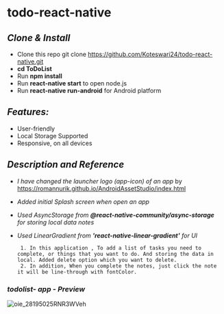 # todo-react-native

## *Clone & Install*

 * Clone this repo git clone https://github.com/Koteswari24/todo-react-native.git
 * **cd ToDoList**
 * Run **npm install**
 * Run **react-native start** to open node.js
 * Run **react-native run-android** for Android platform

## *Features:*

* User-friendly
* Local Storage Supported
* Responsive, on all devices         

## *Description and Reference*

  *  *I have changed the launcher logo (app-icon) of an app* by https://romannurik.github.io/AndroidAssetStudio/index.html
  *  *Added initial Splash screen when open an app*
  *  *Used AsyncStorage from **@react-native-community/async-storage** for storing local data notes*
  *  *Used LinearGradient from **'react-native-linear-gradient'** for UI*
            
          1. In this application , To add a list of tasks you need to complete, or things that you want to do. And storing the data in local. Added delete option which you want to delete. 
          2. In addition, When you complete the notes, just click the note it will be line-through with fontColor.

### *todolist- app - Preview*

![oie_28195025RNR3WVeh](https://user-images.githubusercontent.com/86313518/123681570-9cdea480-d867-11eb-930b-d1f4f6198ab7.jpg)
